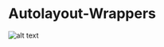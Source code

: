 # Autolayout-Wrappers

![alt text](https://github.com/kevinonik/Autolayout-Wrappers/master/image0.png)

